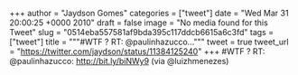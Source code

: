
+++
author = "Jaydson Gomes"
categories = ["tweet"]
date = "Wed Mar 31 20:00:25 +0000 2010"
draft = false
image = "No media found for this Tweet"
slug = "0514eba557581af9bda395c117ddcb6615a6c3fd"
tags = ["tweet"]
title = """#WTF ? RT: @paulinhazucco..."""
tweet = true
tweet_url = "https://twitter.com/jaydson/status/11384125240"
+++
#WTF ? RT: @paulinhazucco: http://bit.ly/biNWy9 (via @luizhmenezes)
